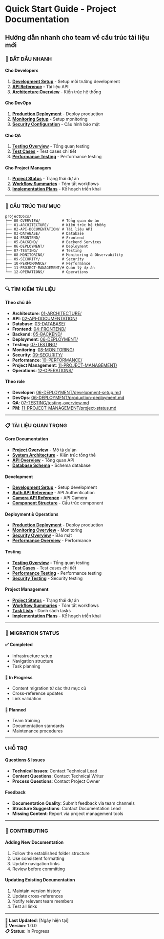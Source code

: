 # Quick Start Guide - Project Documentation
## Hướng dẫn nhanh cho team về cấu trúc tài liệu mới

### 🚀 **BẮT ĐẦU NHANH**

#### **Cho Developers**
1. **[Development Setup](06-DEPLOYMENT/development-setup.md)** - Setup môi trường development
2. **[API Reference](02-API-DOCUMENTATION/api-overview.md)** - Tài liệu API
3. **[Architecture Overview](01-ARCHITECTURE/system-architecture.md)** - Kiến trúc hệ thống

#### **Cho DevOps**
1. **[Production Deployment](06-DEPLOYMENT/production-deployment.md)** - Deploy production
2. **[Monitoring Setup](08-MONITORING/monitoring-overview.md)** - Setup monitoring
3. **[Security Configuration](09-SECURITY/security-overview.md)** - Cấu hình bảo mật

#### **Cho QA**
1. **[Testing Overview](07-TESTING/testing-overview.md)** - Tổng quan testing
2. **[Test Cases](07-TESTING/test-cases/)** - Test cases chi tiết
3. **[Performance Testing](07-TESTING/performance-testing.md)** - Performance testing

#### **Cho Project Managers**
1. **[Project Status](11-PROJECT-MANAGEMENT/project-status.md)** - Trạng thái dự án
2. **[Workflow Summaries](11-PROJECT-MANAGEMENT/workflow-summaries/)** - Tóm tắt workflows
3. **[Implementation Plans](11-PROJECT-MANAGEMENT/implementation-plans/)** - Kế hoạch triển khai

---

### 📁 **CẤU TRÚC THƯ MỤC**

```
projectDocs/
├── 00-OVERVIEW/          # Tổng quan dự án
├── 01-ARCHITECTURE/      # Kiến trúc hệ thống
├── 02-API-DOCUMENTATION/ # Tài liệu API
├── 03-DATABASE/          # Database
├── 04-FRONTEND/          # Frontend
├── 05-BACKEND/           # Backend Services
├── 06-DEPLOYMENT/        # Deployment
├── 07-TESTING/           # Testing
├── 08-MONITORING/        # Monitoring & Observability
├── 09-SECURITY/          # Security
├── 10-PERFORMANCE/       # Performance
├── 11-PROJECT-MANAGEMENT/# Quản lý dự án
└── 12-OPERATIONS/        # Operations
```

---

### 🔍 **TÌM KIẾM TÀI LIỆU**

#### **Theo chủ đề**
- **Architecture**: [01-ARCHITECTURE/](01-ARCHITECTURE/)
- **API**: [02-API-DOCUMENTATION/](02-API-DOCUMENTATION/)
- **Database**: [03-DATABASE/](03-DATABASE/)
- **Frontend**: [04-FRONTEND/](04-FRONTEND/)
- **Backend**: [05-BACKEND/](05-BACKEND/)
- **Deployment**: [06-DEPLOYMENT/](06-DEPLOYMENT/)
- **Testing**: [07-TESTING/](07-TESTING/)
- **Monitoring**: [08-MONITORING/](08-MONITORING/)
- **Security**: [09-SECURITY/](09-SECURITY/)
- **Performance**: [10-PERFORMANCE/](10-PERFORMANCE/)
- **Project Management**: [11-PROJECT-MANAGEMENT/](11-PROJECT-MANAGEMENT/)
- **Operations**: [12-OPERATIONS/](12-OPERATIONS/)

#### **Theo role**
- **Developer**: [06-DEPLOYMENT/development-setup.md](06-DEPLOYMENT/development-setup.md)
- **DevOps**: [06-DEPLOYMENT/production-deployment.md](06-DEPLOYMENT/production-deployment.md)
- **QA**: [07-TESTING/testing-overview.md](07-TESTING/testing-overview.md)
- **PM**: [11-PROJECT-MANAGEMENT/project-status.md](11-PROJECT-MANAGEMENT/project-status.md)

---

### 📋 **TÀI LIỆU QUAN TRỌNG**

#### **Core Documentation**
- **[Project Overview](00-OVERVIEW/project-overview.md)** - Mô tả dự án
- **[System Architecture](01-ARCHITECTURE/system-architecture.md)** - Kiến trúc tổng thể
- **[API Overview](02-API-DOCUMENTATION/api-overview.md)** - Tổng quan API
- **[Database Schema](03-DATABASE/database-schema.md)** - Schema database

#### **Development**
- **[Development Setup](06-DEPLOYMENT/development-setup.md)** - Setup development
- **[Auth API Reference](02-API-DOCUMENTATION/auth-api-reference.md)** - API Authentication
- **[Camera API Reference](02-API-DOCUMENTATION/camera-api-reference.md)** - API Camera
- **[Component Structure](04-FRONTEND/component-structure.md)** - Cấu trúc component

#### **Deployment & Operations**
- **[Production Deployment](06-DEPLOYMENT/production-deployment.md)** - Deploy production
- **[Monitoring Overview](08-MONITORING/monitoring-overview.md)** - Monitoring
- **[Security Overview](09-SECURITY/security-overview.md)** - Bảo mật
- **[Performance Overview](10-PERFORMANCE/performance-overview.md)** - Performance

#### **Testing**
- **[Testing Overview](07-TESTING/testing-overview.md)** - Tổng quan testing
- **[Test Cases](07-TESTING/test-cases/)** - Test cases chi tiết
- **[Performance Testing](07-TESTING/performance-testing.md)** - Performance testing
- **[Security Testing](07-TESTING/security-testing.md)** - Security testing

#### **Project Management**
- **[Project Status](11-PROJECT-MANAGEMENT/project-status.md)** - Trạng thái dự án
- **[Workflow Summaries](11-PROJECT-MANAGEMENT/workflow-summaries/)** - Tóm tắt workflows
- **[Task Lists](11-PROJECT-MANAGEMENT/task-lists/)** - Danh sách tasks
- **[Implementation Plans](11-PROJECT-MANAGEMENT/implementation-plans/)** - Kế hoạch triển khai

---

### 🔄 **MIGRATION STATUS**

#### **✅ Completed**
- Infrastructure setup
- Navigation structure
- Task planning

#### **🔄 In Progress**
- Content migration từ các thư mục cũ
- Cross-reference updates
- Link validation

#### **📅 Planned**
- Team training
- Documentation standards
- Maintenance procedures

---

### 📞 **HỖ TRỢ**

#### **Questions & Issues**
- **Technical Issues**: Contact Technical Lead
- **Content Questions**: Contact Technical Writer
- **Process Questions**: Contact Project Owner

#### **Feedback**
- **Documentation Quality**: Submit feedback via team channels
- **Structure Suggestions**: Contact Documentation Lead
- **Missing Content**: Report via project management tools

---

### 📝 **CONTRIBUTING**

#### **Adding New Documentation**
1. Follow the established folder structure
2. Use consistent formatting
3. Update navigation links
4. Review before committing

#### **Updating Existing Documentation**
1. Maintain version history
2. Update cross-references
3. Notify relevant team members
4. Test all links

---

**📅 Last Updated**: [Ngày hiện tại]  
**🔄 Version**: 1.0.0  
**📋 Status**: In Progress 